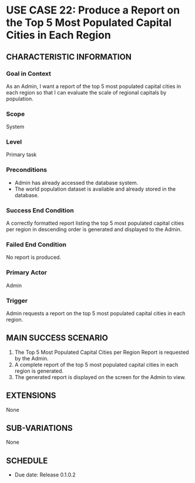 # USE CASE 22: Produce a Report on the Top 5 Most Populated Capital Cities in Each Region

## CHARACTERISTIC INFORMATION

### Goal in Context
As an Admin, I want a report of the top 5 most populated capital cities in each region so that I can evaluate the scale of regional capitals by population.

### Scope
System

### Level
Primary task

### Preconditions
* Admin has already accessed the database system.  
* The world population dataset is available and already stored in the database.

### Success End Condition
A correctly formatted report listing the top 5 most populated capital cities per region in descending order is generated and displayed to the Admin.

### Failed End Condition
No report is produced.

### Primary Actor
Admin

### Trigger
Admin requests a report on the top 5 most populated capital cities in each region.

## MAIN SUCCESS SCENARIO
1. The Top 5 Most Populated Capital Cities per Region Report is requested by the Admin.  
2. A complete report of the top 5 most populated capital cities in each region is generated.  
3. The generated report is displayed on the screen for the Admin to view.

## EXTENSIONS
None

## SUB-VARIATIONS
None

## SCHEDULE
* Due date: Release 0.1.0.2

